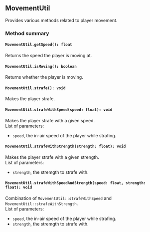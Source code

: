 ## MovementUtil

Provides various methods related to player movement.

### Method summary

#### `MovementUtil.getSpeed(): float`
Returns the speed the player is moving at.

#### `MovementUtil.isMoving(): boolean`
Returns whether the player is moving.

#### `MovementUtil.strafe(): void`
Makes the player strafe.

#### `MovementUtil.strafeWithSpeed(speed: float): void`
Makes the player strafe with a given speed. \
List of parameters:
- `speed`, the in-air speed of the player while strafing.

#### `MovementUtil.strafeWithStrength(strength: float): void`
Makes the player strafe with a given strength. \
List of parameters:
- `strength`, the stremgth to strafe with.

#### `MovementUtil.strafeWithSpeedAndStrength(speed: float, strength: float): void`
Combination of `MovementUtil::strafeWithSpeed` and `MovementUtil::strafeWithStrength`. \
List of parameters:
- `speed`, the in-air speed of the player while strafing.
- `strength`, the stremgth to strafe with.